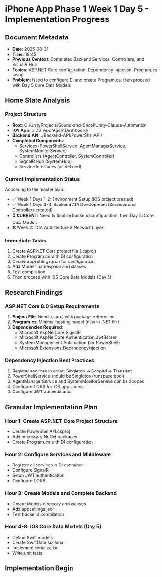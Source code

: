 # iPhone App Phase 1 Week 1 Day 5 - Implementation Progress

## Document Metadata
- **Date**: 2025-08-31
- **Time**: 18:45
- **Previous Context**: Completed Backend Services, Controllers, and SignalR Hub
- **Topics**: ASP.NET Core configuration, Dependency Injection, Program.cs setup
- **Problem**: Need to configure DI and create Program.cs, then proceed with Day 5 Core Data Models

## Home State Analysis

### Project Structure
- **Root**: C:\UnityProjects\Sound-and-Shoal\Unity-Claude-Automation
- **iOS App**: ./iOS-App/AgentDashboard/
- **Backend API**: ./Backend-API/PowerShellAPI/
- **Completed Components**:
  - Services (PowerShellService, AgentManagerService, SystemMonitorService)
  - Controllers (AgentController, SystemController)
  - SignalR Hub (SystemHub)
  - Service Interfaces (all defined)

### Current Implementation Status

According to the master plan:
- ✅ Week 1 Days 1-2: Environment Setup (iOS project created)
- ✅ Week 1 Days 3-4: Backend API Development (Services and Controllers created)
- ⏳ **CURRENT**: Need to finalize backend configuration, then Day 5: Core Data Models
- ❌ Week 2: TCA Architecture & Network Layer

### Immediate Tasks
1. Create ASP.NET Core project file (.csproj)
2. Create Program.cs with DI configuration
3. Create appsettings.json for configuration
4. Add Models namespace and classes
5. Test compilation
6. Then proceed with iOS Core Data Models (Day 5)

## Research Findings

### ASP.NET Core 8.0 Setup Requirements
1. **Project File**: Need .csproj with package references
2. **Program.cs**: Minimal hosting model (new in .NET 6+)
3. **Dependencies Required**:
   - Microsoft.AspNetCore.SignalR
   - Microsoft.AspNetCore.Authentication.JwtBearer
   - System.Management.Automation (for PowerShell)
   - Microsoft.Extensions.DependencyInjection

### Dependency Injection Best Practices
1. Register services in order: Singleton → Scoped → Transient
2. PowerShellService should be Singleton (runspace pool)
3. AgentManagerService and SystemMonitorService can be Scoped
4. Configure CORS for iOS app access
5. Configure JWT authentication

## Granular Implementation Plan

### Hour 1: Create ASP.NET Core Project Structure
- Create PowerShellAPI.csproj
- Add necessary NuGet packages
- Create Program.cs with DI configuration

### Hour 2: Configure Services and Middleware
- Register all services in DI container
- Configure SignalR
- Setup JWT authentication
- Configure CORS

### Hour 3: Create Models and Complete Backend
- Create Models directory and classes
- Add appsettings.json
- Test backend compilation

### Hour 4-8: iOS Core Data Models (Day 5)
- Define Swift models
- Create SwiftData schema
- Implement serialization
- Write unit tests

## Implementation Begin